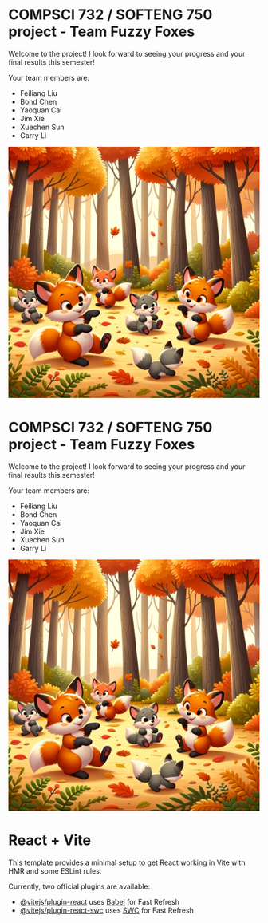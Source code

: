 # COMPSCI 732 / SOFTENG 750 project - Team Fuzzy Foxes

Welcome to the project! I look forward to seeing your progress and your final results this semester!

Your team members are:
- Feiliang Liu
- Bond Chen
- Yaoquan Cai
- Jim Xie
- Xuechen Sun
- Garry Li
 
![](./group-image/Fuzzy%20Foxes.webp)
# COMPSCI 732 / SOFTENG 750 project - Team Fuzzy Foxes

Welcome to the project! I look forward to seeing your progress and your final results this semester!

Your team members are:
- Feiliang Liu
- Bond Chen
- Yaoquan Cai
- Jim Xie
- Xuechen Sun
- Garry Li

![](./group-image/Fuzzy%20Foxes.webp)

# React + Vite

This template provides a minimal setup to get React working in Vite with HMR and some ESLint rules.

Currently, two official plugins are available:

- [@vitejs/plugin-react](https://github.com/vitejs/vite-plugin-react/blob/main/packages/plugin-react/README.md) uses [Babel](https://babeljs.io/) for Fast Refresh
- [@vitejs/plugin-react-swc](https://github.com/vitejs/vite-plugin-react-swc) uses [SWC](https://swc.rs/) for Fast Refresh
